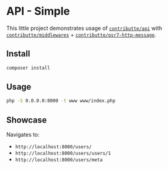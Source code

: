 # API - Simple

This little project demonstrates usage of [`contributte/api`](https://github.com/contributte/api) 
with [`contributte/middlewares`](https://github.com/contributte/middlewares) + [`contributte/psr7-http-message`](https://github.com/contributte/psr7-http-message).

## Install

```sh
composer install
```

## Usage

```sh
php -S 0.0.0.0:8000 -t www www/index.php 
```

## Showcase

Navigates to:

- `http://localhost:8000/users/`
- `http://localhost:8000/users/users/1`
- `http://localhost:8000/users/meta`

